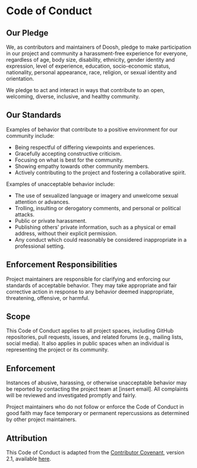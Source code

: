 # Code of Conduct

## Our Pledge

We, as contributors and maintainers of Doosh, pledge to make participation in our project and community a harassment-free experience for everyone, regardless of age, body size, disability, ethnicity, gender identity and expression, level of experience, education, socio-economic status, nationality, personal appearance, race, religion, or sexual identity and orientation.

We pledge to act and interact in ways that contribute to an open, welcoming, diverse, inclusive, and healthy community.

## Our Standards

Examples of behavior that contribute to a positive environment for our community include:

- Being respectful of differing viewpoints and experiences.
- Gracefully accepting constructive criticism.
- Focusing on what is best for the community.
- Showing empathy towards other community members.
- Actively contributing to the project and fostering a collaborative spirit.

Examples of unacceptable behavior include:

- The use of sexualized language or imagery and unwelcome sexual attention or advances.
- Trolling, insulting or derogatory comments, and personal or political attacks.
- Public or private harassment.
- Publishing others' private information, such as a physical or email address, without their explicit permission.
- Any conduct which could reasonably be considered inappropriate in a professional setting.

## Enforcement Responsibilities

Project maintainers are responsible for clarifying and enforcing our standards of acceptable behavior. They may take appropriate and fair corrective action in response to any behavior deemed inappropriate, threatening, offensive, or harmful.

## Scope

This Code of Conduct applies to all project spaces, including GitHub repositories, pull requests, issues, and related forums (e.g., mailing lists, social media). It also applies in public spaces when an individual is representing the project or its community.

## Enforcement

Instances of abusive, harassing, or otherwise unacceptable behavior may be reported by contacting the project team at [insert email]. All complaints will be reviewed and investigated promptly and fairly.

Project maintainers who do not follow or enforce the Code of Conduct in good faith may face temporary or permanent repercussions as determined by other project maintainers.

## Attribution

This Code of Conduct is adapted from the [Contributor Covenant](https://www.contributor-covenant.org), version 2.1, available [here](https://www.contributor-covenant.org/version/2/1/code_of_conduct/).


